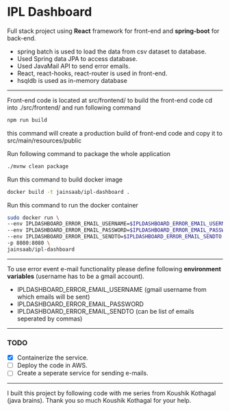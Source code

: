 # IPL Dashboard
Full stack project using **React** framework for front-end and **spring-boot** for back-end.
- spring batch is used to load the data from csv dataset to database.
- Used Spring data JPA to access database.
- Used JavaMail API to send error emails.
- React, react-hooks, react-router is used in front-end.
- hsqldb is used as in-memory database

---

Front-end code is located at src/frontend/
to build the front-end code cd into ./src/frontend/ and run following command
```bash
npm run build
```
this command will create a production build of front-end code and copy it to src/main/resources/public

Run following command to package the whole application
```bash
./mvnw clean package
```

Run this command to build docker image
```bash
docker build -t jainsaab/ipl-dashboard .
```

Run this command to run the docker container
```bash
sudo docker run \
--env IPLDASHBOARD_ERROR_EMAIL_USERNAME=$IPLDASHBOARD_ERROR_EMAIL_USERNAME \
--env IPLDASHBOARD_ERROR_EMAIL_PASSWORD=$IPLDASHBOARD_ERROR_EMAIL_PASSWORD \
--env IPLDASHBOARD_ERROR_EMAIL_SENDTO=$IPLDASHBOARD_ERROR_EMAIL_SENDTO \
-p 8080:8080 \
jainsaab/ipl-dashboard
```
---

To use error event e-mail functionality please define following **environment variables** (username has to be a gmail account).
  - IPLDASHBOARD_ERROR_EMAIL_USERNAME (gmail username from which emails will be sent)
  - IPLDASHBOARD_ERROR_EMAIL_PASSWORD
  - IPLDASHBOARD_ERROR_EMAIL_SENDTO (can be list of emails seperated by commas)

---

### TODO

- [x] Containerize the service.
- [ ] Deploy the code in AWS.
- [ ] Create a seperate service for sending e-mails.

---

I built this project by following code with me series from Koushik Kothagal (java brains).
Thank you so much Koushik Kothagal for your help.